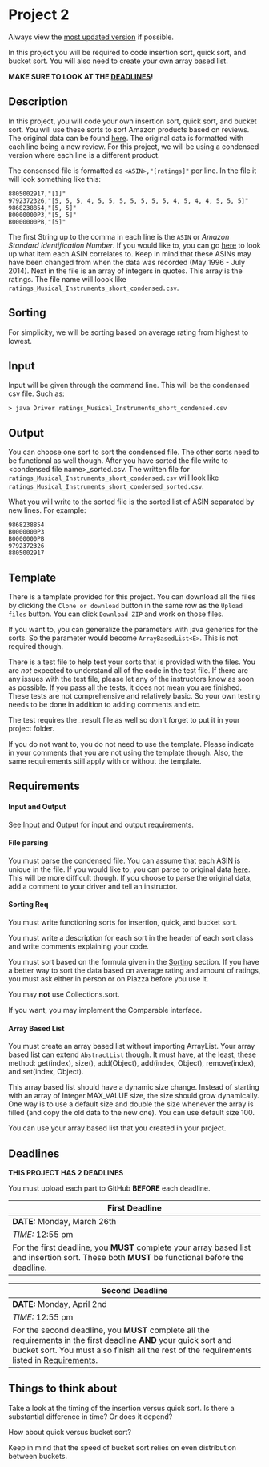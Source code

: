 # Project 2

Always view the [most updated version](https://github.com/usfcs245/Project2 "Project 2") if possible.

In this project you will be required to code insertion sort, quick sort, and bucket sort. You will also need to create your own array based list.

**MAKE SURE TO LOOK AT THE [DEADLINES](#deadlines)!**

## Description

In this project, you will code your own insertion sort, quick sort, and bucket sort. You will use these sorts to sort Amazon products based on reviews. The original data can be found [here](http://jmcauley.ucsd.edu/data/amazon/ "Amazon Review Data"). The original data is formatted with each line being a new review. For this project, we will be using a condensed version where each line is a different product.

The consensed file is formatted as `<ASIN>,"[ratings]"` per line. In the file it will look something like this:

```
8805002917,"[1]"
9792372326,"[5, 5, 5, 4, 5, 5, 5, 5, 5, 5, 5, 4, 5, 4, 4, 5, 5, 5]"
9868238854,"[5, 5]"
B0000000P3,"[5, 5]"
B0000000PB,"[5]"
```
The first String up to the comma in each line is the `ASIN` or *Amazon Standard Identification Number*. If you would like to, you can go [here](http://www.amazon-asin.com/ "ASIN Lookup") to look up what item each ASIN correlates to. Keep in mind that these ASINs may have been changed from when the data was recorded (May 1996 - July 2014). Next in the file is an array of integers in quotes. This array is the ratings. The file name will loook like `ratings_Musical_Instruments_short_condensed.csv`.

## Sorting

For simplicity, we will be sorting based on average rating from highest to lowest.

## Input

Input will be given through the command line. This will be the condensed csv file. Such as:

```
> java Driver ratings_Musical_Instruments_short_condensed.csv
```

## Output

You can choose one sort to sort the condensed file. The other sorts need to be functional as well though. After you have sorted the file write to \<condensed file name>_sorted.csv. The written file for `ratings_Musical_Instruments_short_condensed.csv` will look like `ratings_Musical_Instruments_short_condensed_sorted.csv`.

What you will write to the sorted file is the sorted list of ASIN separated by new lines. For example:

```
9868238854
B0000000P3
B0000000PB
9792372326
8805002917
```

## Template

There is a template provided for this project. You can download all the files by clicking the `Clone or download` button in the same row as the `Upload files` button. You can click `Download ZIP` and work on those files.

If you want to, you can generalize the parameters with java generics for the sorts. So the parameter would become `ArrayBasedList<E>`. This is not required though.

There is a test file to help test your sorts that is provided with the files. You are *not* expected to understand all of the code in the test file. If there are any issues with the test file, please let any of the instructors know as soon as possible. If you pass all the tests, it does not mean you are finished. These tests are not comprehensive and relatively basic. So your own testing needs to be done in addition to adding comments and etc.

The test requires the _result file as well so don't forget to put it in your project folder.

If you do not want to, you do not need to use the template. Please indicate in your comments that you are not using the template though. Also, the same requirements still apply with or without the template.

## Requirements

#### Input and Output
See [Input](#input) and [Output](#output) for input and output requirements. 

#### File parsing
You must parse the condensed file. You can assume that each ASIN is unique in the file. If you would like to, you can parse to original data [here](http://jmcauley.ucsd.edu/data/amazon/ "Amazon Review Data"). This will be more difficult though. If you choose to parse the original data, add a comment to your driver and tell an instructor.

#### Sorting Req
You must write functioning sorts for insertion, quick, and bucket sort.

You must write a description for each sort in the header of each sort class and write comments explaining your code.

You must sort based on the formula given in the [Sorting](#sorting) section. If you have a better way to sort the data based on average rating and amount of ratings, you must ask either in person or on Piazza before you use it.

You may **not** use Collections.sort.

If you want, you may implement the Comparable interface.

#### Array Based List
You must create an array based list without importing ArrayList. Your array based list can extend `AbstractList` though. It must have, at the least, these method: get(index), size(), add(Object), add(index, Object), remove(index), and set(index, Object).

This array based list should have a dynamic size change. Instead of starting with an array of Integer.MAX_VALUE size, the size should grow dynamically. One way is to use a default size and double the size whenever the array is filled (and copy the old data to the new one). You can use default size 100. 

You can use your array based list that you created in your project.

## Deadlines

**THIS PROJECT HAS 2 DEADLINES**

You must upload each part to GitHub **BEFORE** each deadline.

First Deadline|
--------------|
**DATE:** Monday, March 26th|
*TIME:* 12:55 pm|
For the first deadline, you **MUST** complete your array based list and insertion sort. These both **MUST** be functional before the deadline.  |

Second Deadline|
---------------|
**DATE:** Monday, April 2nd|
*TIME:* 12:55 pm|
For the second deadline, you **MUST** complete all the requirements in the first deadline **AND** your quick sort and bucket sort. You must also finish all the rest of the requirements listed in [Requirements](#requirements).|

## Things to think about

Take a look at the timing of the insertion versus quick sort. Is there a substantial difference in time? Or does it depend? 

How about quick versus bucket sort?

Keep in mind that the speed of bucket sort relies on even distribution between buckets.







